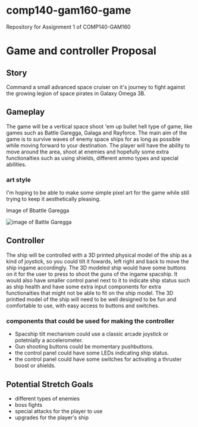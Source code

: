 # comp140-gam160-game
Repository for Assignment 1 of COMP140-GAM160

# Game and controller Proposal

## Story
Command a small advanced space cruiser on it's journey to fight against the growing legion of space pirates in Galaxy Omega 3B.

## Gameplay
The game will be a vertical space shoot 'em up bullet hell type of game, like games such as Battle Garegga, Galaga and Rayforce.
The main aim of the game is to survive waves of enemy space ships for as long as possible while moving forward to your destination.
The player will have the ability to move around the area, shoot at enemies and hopefully some extra functionalties such as using shields, different ammo types and special abilities. 

### art style
I'm hoping to be able to make some simple pixel art for the game while still trying to keep it aesthetically pleasing.

Image of Bbattle Garegga

![image of Battle Garegga](https://images.launchbox-app.com/4a16b9be-4ed0-4f20-ab55-80cded40da92.jpg "image of Battle Garegga")

## Controller
The ship will be controlled with a 3D printed physical model of the ship as a kind of joystick, so you could tilt it fowards, left right and back to move the ship ingame accordingly. The 3D modeled ship would have some buttons on it for the user to press to shoot the guns of the ingame spacship. It would also have smaller control panel next to it to indicate ship status such as ship health and have some extra input components for extra functionalties that might not be able to fit on the ship model.
The 3D printted model of the ship will need to be well designed to be fun and comfortable to use, with easy access to buttons and switches. 

### components that could be used for making the controller
- Spacship tilt mechanism could use a classic arcade joystick or potetnially a accelerometer.
- Gun shooting buttons could be momentary pushbuttons.
- the control panel could have some LEDs indicating ship status.
- the control panel could have some switches for activating a thruster boost or shields.

## Potential Stretch Goals
- different types of enemies
- boss fights
- special attacks for the player to use
- upgrades for the player's ship
